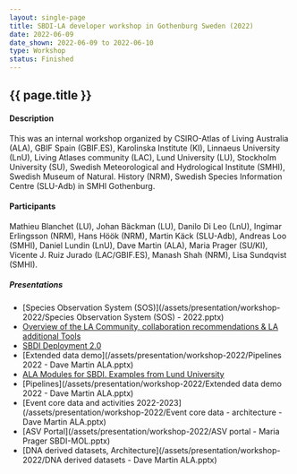 ```yaml
---
layout: single-page
title: SBDI-LA developer workshop in Gothenburg Sweden (2022) 
date: 2022-06-09
date_shown: 2022-06-09 to 2022-06-10
type: Workshop
status: Finished
---
```


## {{ page.title }}

#### Description 

This was an internal workshop organized by CSIRO-Atlas of Living Australia (ALA), GBIF Spain (GBIF.ES), Karolinska Institute (KI), Linnaeus University (LnU), Living Atlases community (LAC), Lund University (LU), Stockholm University (SU), Swedish Meteorological and Hydrological Institute (SMHI), Swedish Museum of Natural. History (NRM), Swedish Species Information Centre (SLU-Adb) in SMHI Gothenburg.

#### Participants

Mathieu Blanchet (LU), Johan Bäckman (LU), Danilo Di Leo (LnU), Ingimar Erlingsson (NRM), Hans Höök (NRM), Martin Käck (SLU-Adb), Andreas Loo (SMHI), Daniel Lundin (LnU), Dave Martin (ALA), Maria Prager (SU/KI), Vicente J. Ruiz Jurado (LAC/GBIF.ES), Manash Shah (NRM), Lisa Sundqvist (SMHI).

##### Presentations

- [Species Observation System (SOS)](/assets/presentation/workshop-2022/Species Observation System (SOS) - 2022.pptx)
- [Overview of the LA Community, collaboration recommendations & LA additional Tools](/assets/presentation/workshop-2022/SBDI-pres.html)
- [SBDI Deployment 2.0](/assets/presentation/workshop-2022/SBDI-2_0.pptx)
- [Extended data demo](/assets/presentation/workshop-2022/Pipelines 2022 - Dave Martin ALA.pptx)
- [ALA Modules for SBDI. Examples from Lund University](/assets/presentation/workshop-2022/LU_biocollect_sensor_presentation_MathieuBlanchet_20220609.odp)
- [Pipelines](/assets/presentation/workshop-2022/Extended data demo 2022 - Dave Martin ALA.pptx)
- [Event core data and activities 2022-2023](/assets/presentation/workshop-2022/Event core data - architecture - Dave Martin ALA.pptx)
- [ASV Portal](/assets/presentation/workshop-2022/ASV portal - Maria Prager SBDI-MOL.pptx)
- [DNA derived datasets, Architecture](/assets/presentation/workshop-2022/DNA derived datasets - Dave Martin ALA.pptx)


